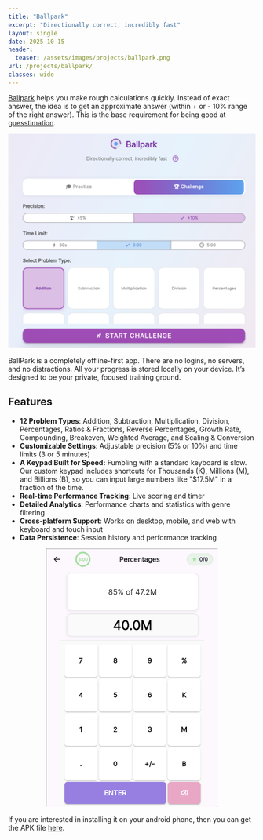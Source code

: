 ```yaml
---
title: "Ballpark"
excerpt: "Directionally correct, incredibly fast"
layout: single
date: 2025-10-15
header:
  teaser: /assets/images/projects/ballpark.png
url: /projects/ballpark/
classes: wide
---
```


[Ballpark](https://www.gapp.in/ballpark/) helps you make rough calculations quickly. Instead of exact answer, the idea is to get an approximate answer (within + or - 10% range of the right answer). This is the base requirement for being good at [guesstimation](https://www.gapp.in/napkin/).

![](/assets/images/2025-10-15-19-11-53.png)

BallPark is a completely offline-first app. There are no logins, no servers, and no distractions. All your progress is stored locally on your device. It’s designed to be your private, focused training ground.


## Features

- **12 Problem Types**: Addition, Subtraction, Multiplication, Division, Percentages, Ratios & Fractions, Reverse Percentages, Growth Rate, Compounding, Breakeven, Weighted Average, and Scaling & Conversion
- **Customizable Settings**: Adjustable precision (5% or 10%) and time limits (3 or 5 minutes)
- **A Keypad Built for Speed:** Fumbling with a standard keyboard is slow. Our custom keypad includes shortcuts for Thousands (K), Millions (M), and Billions (B), so you can input large numbers like "$17.5M" in a fraction of the time.
- **Real-time Performance Tracking**: Live scoring and timer
- **Detailed Analytics**: Performance charts and statistics with genre filtering
- **Cross-platform Support**: Works on desktop, mobile, and web with keyboard and touch input
- **Data Persistence**: Session history and performance tracking

<div style="text-align: center; max-width: 350px; margin: 0 auto;">
  <img src="/assets/images/2025-10-16-14-43-10.png" alt="Ballpark app screenshot">
</div>

If you are interested in installing it on your android phone, then you can get the APK file [here](/assets/files/ballpark.apk). 